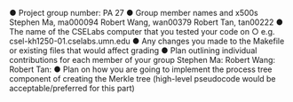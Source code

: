● Project group number: PA 27
● Group member names and x500s
Stephen Ma, ma000094
Robert Wang, wan00379
Robert Tan, tan00222
● The name of the CSELabs computer that you tested your code on
○ e.g. csel-kh1250-01.cselabs.umn.edu
● Any changes you made to the Makefile or existing files that would affect grading
● Plan outlining individual contributions for each member of your group
Stephen Ma:
Robert Wang:
Robert Tan:
● Plan on how you are going to implement the process tree component of creating the Merkle tree
(high-level pseudocode would be acceptable/preferred for this part)
